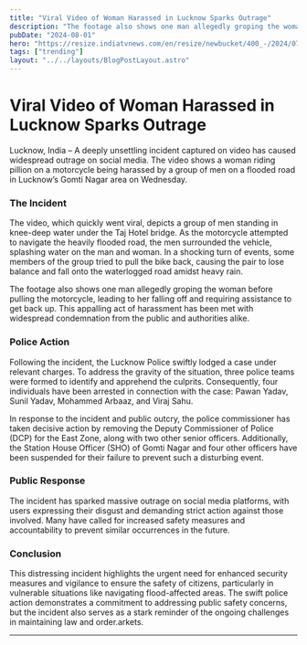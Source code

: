 ```yaml
---
title: "Viral Video of Woman Harassed in Lucknow Sparks Outrage"
description: "The footage also shows one man allegedly groping the woman before pulling the motorcycle, leading to her falling off and requiring assistance to get back up."
pubDate: "2024-08-01"
hero: "https://resize.indiatvnews.com/en/resize/newbucket/400_-/2024/07/woman-harassed-1722447653.jpg"
tags: ["trending"]
layout: "../../layouts/BlogPostLayout.astro"
---
```

# Viral Video of Woman Harassed in Lucknow Sparks Outrage

Lucknow, India – A deeply unsettling incident captured on video has caused widespread outrage on social media. The video shows a woman riding pillion on a motorcycle being harassed by a group of men on a flooded road in Lucknow’s Gomti Nagar area on Wednesday.

### The Incident

The video, which quickly went viral, depicts a group of men standing in knee-deep water under the Taj Hotel bridge. As the motorcycle attempted to navigate the heavily flooded road, the men surrounded the vehicle, splashing water on the man and woman. In a shocking turn of events, some members of the group tried to pull the bike back, causing the pair to lose balance and fall onto the waterlogged road amidst heavy rain.

The footage also shows one man allegedly groping the woman before pulling the motorcycle, leading to her falling off and requiring assistance to get back up. This appalling act of harassment has been met with widespread condemnation from the public and authorities alike.

### Police Action

Following the incident, the Lucknow Police swiftly lodged a case under relevant charges. To address the gravity of the situation, three police teams were formed to identify and apprehend the culprits. Consequently, four individuals have been arrested in connection with the case: Pawan Yadav, Sunil Yadav, Mohammed Arbaaz, and Viraj Sahu.

In response to the incident and public outcry, the police commissioner has taken decisive action by removing the Deputy Commissioner of Police (DCP) for the East Zone, along with two other senior officers. Additionally, the Station House Officer (SHO) of Gomti Nagar and four other officers have been suspended for their failure to prevent such a disturbing event.

### Public Response

The incident has sparked massive outrage on social media platforms, with users expressing their disgust and demanding strict action against those involved. Many have called for increased safety measures and accountability to prevent similar occurrences in the future.

### Conclusion

This distressing incident highlights the urgent need for enhanced security measures and vigilance to ensure the safety of citizens, particularly in vulnerable situations like navigating flood-affected areas. The swift police action demonstrates a commitment to addressing public safety concerns, but the incident also serves as a stark reminder of the ongoing challenges in maintaining law and order.arkets.

---